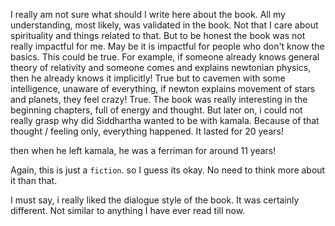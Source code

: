 I really am not sure what should I write here about the book.
All my understanding, most likely, was validated in the book.
Not that I care about spirituality and things related to that.
But to be honest the book was not really impactful for me.
May be it is impactful for people who don't know the basics. 
This could be true.
For example, if someone already knows general theory of relativity and someone comes and explains newtonian physics, then he already knows it implicitly!
True
but to cavemen with some intelligence, unaware of everything, if newton explains movement of stars and planets, they feel crazy!
True.
The book was really interesting in the beginning chapters, full of energy and thought.
But later on, i could not really grasp why did Siddhartha wanted to be with kamala. 
Because of that thought / feeling only, everything happened. It lasted for 20 years!

then when he left kamala, he was a ferriman for around 11 years!

Again, this is just a `fiction`.
so I guess its okay. No need to think more about it than that.

I must say, i really liked the dialogue style of the book. It was certainly different.
Not similar to anything I have ever read till now.